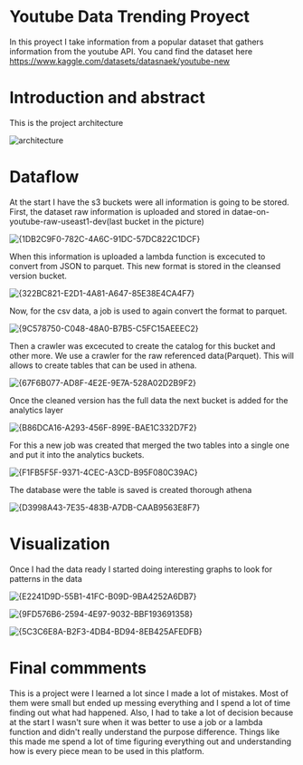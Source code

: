 # Youtube Data Trending Proyect

In this proyect I take information from a popular dataset that gathers information from the youtube API. You cand find the dataset here https://www.kaggle.com/datasets/datasnaek/youtube-new


# Introduction and abstract

This is the project architecture


![architecture](https://github.com/user-attachments/assets/765e579c-e559-4f90-a431-dbdc354f1f88)


# Dataflow

At the start I have the s3 buckets were all information is going to be stored. First, the dataset raw information is uploaded and stored in datae-on-youtube-raw-useast1-dev(last bucket in the picture)


![{1DB2C9F0-782C-4A6C-91DC-57DC822C1DCF}](https://github.com/user-attachments/assets/a872720e-fc47-4c50-ac50-ed95df2d1448)

When this information is uploaded a lambda function is excecuted to convert from JSON to parquet. This new format is stored in the cleansed version bucket.

![{322BC821-E2D1-4A81-A647-85E38E4CA4F7}](https://github.com/user-attachments/assets/132ff6f4-9a77-47f1-96fe-7af68f15585f)

Now, for the csv data, a job is used to again convert the format to parquet.

![{9C578750-C048-48A0-B7B5-C5FC15AEEEC2}](https://github.com/user-attachments/assets/642da6cb-8703-40c0-ad7c-e80ce1dbbd10)

Then a crawler was excecuted to create the catalog for this bucket and other more. We use a crawler for the raw referenced data(Parquet). This will allows to create tables that can be used in athena.

![{67F6B077-AD8F-4E2E-9E7A-528A02D2B9F2}](https://github.com/user-attachments/assets/6fefc1fc-b699-4916-97b7-4e3450d4a190)

Once the cleaned version has the full data the next bucket is added for the analytics layer

![{B86DCA16-A293-456F-899E-BAE1C332D7F2}](https://github.com/user-attachments/assets/beef83e9-bf48-4b03-8a0c-9cf7f747e60c)

For this a new job was created that merged the two tables into a single one and put it into the analytics buckets.

![{F1FB5F5F-9371-4CEC-A3CD-B95F080C39AC}](https://github.com/user-attachments/assets/1c620450-42a3-4b1e-8025-e7fec44c9c44)

The database were the table is saved is created thorough athena

![{D3998A43-7E35-483B-A7DB-CAAB9563E8F7}](https://github.com/user-attachments/assets/c17925f0-15d7-402b-9b9b-b2fec31ccefc)

# Visualization

Once I had the data ready I started doing interesting graphs to look for patterns in the data

![{E2241D9D-55B1-41FC-B09D-9BA4252A6DB7}](https://github.com/user-attachments/assets/dc4829ec-7cd3-4b70-8d1a-b18b562324bd)

![{9FD576B6-2594-4E97-9032-BBF193691358}](https://github.com/user-attachments/assets/daf7ff30-93d4-4b1c-a890-9fb819cb26c1)

![{5C3C6E8A-B2F3-4DB4-BD94-8EB425AFEDFB}](https://github.com/user-attachments/assets/e6271721-56ae-4933-aa48-da7d2e5d2ad0)



# Final commments 

This is a project were I learned a lot since I made a lot of mistakes. Most of them were small but ended up messing everything and I spend a lot of time finding out what had happened. Also, I had to take a lot of decision because at the start I wasn't sure when it was better to use a job or a lambda function and didn't really understand the purpose difference. Things like this made me spend a lot of time figuring everything out and understanding how is every piece mean to be used in this platform.
